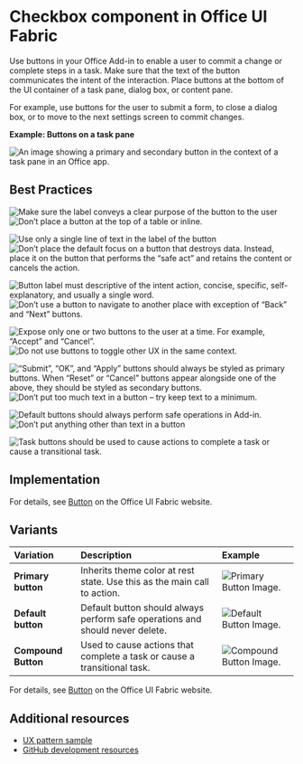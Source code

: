 # Checkbox component in Office UI Fabric

Use buttons in your Office Add-in to enable a user to commit a change or complete steps in a task. Make sure that the text of the button communicates the intent of the interaction. Place buttons at the bottom of the UI container of a task pane, dialog box, or content pane.

For example, use buttons for the user to submit a form, to close a dialog box, or to move to the next settings screen to commit changes.
  
**Example: Buttons on a task pane**

![An image showing a primary and secondary button in the context of a task pane in an Office app.](../images/exampleButtonEdit@430.png)

## Best Practices

![Make sure the label conveys a clear purpose of the button to the user](../images/do1.png)
![Don’t place a button at the top of a table or inline.](../images/dont1.png)

![Use only a single line of text in the label of the button](../images/do2.png)
![Don’t place the default focus on a button that destroys data. Instead, place it on the button that performs the “safe act” and retains the content or cancels the action.](../images/dont2.png)

![Button label must descriptive of the intent action, concise, specific, self-explanatory, and usually a single word.](../images/do3.png)
![Don’t use a button to navigate to another place with exception of “Back” and “Next” buttons.](../images/dont3.png)

![Expose only one or two buttons to the user at a time. For example, “Accept” and “Cancel”.](../images/do4.png)
![Do not use buttons to toggle other UX in the same context.](../images/dont4.png)

![“Submit”, “OK”, and “Apply” buttons should always be styled as primary buttons. When “Reset” or “Cancel” buttons appear alongside one of the above, they should be styled as secondary buttons.](../images/do5.png)
![Don’t put too much text in a button – try keep text to a minimum.](../images/dont5.png)

![Default buttons should always perform safe operations in Add-in.](../images/do6.png)
![Don’t put anything other than text in a button](../images/dont6.png)

![Task buttons should be used to cause actions to complete a task or cause a transitional task.](../images/do7.png)

## Implementation

For details, see [Button](https://dev.office.com/fabric#/components/button) on the Office UI Fabric website.

## Variants

|**Variation**|**Description**|**Example**|
|:------------|:--------------|:----------|
|**Primary button**|Inherits theme color at rest state. Use this as the main call to action.| ![Primary Button Image.](../images/primary.png)|
|**Default button**|Default button should always perform safe operations and should never delete.|![Default Button Image.](../images/default.png)|
|**Compound Button**|Used to cause actions that complete a task or cause a transitional task.|![Compound Button Image.](../images/compound.png)|

For details, see [Button](https://dev.office.com/fabric#/components/button) on the Office UI Fabric website.

## Additional resources

* [UX pattern sample]()
* [GitHub development resources](https://github.com/OfficeDev/Office-Add-in-UX-Design-Patterns-Code)